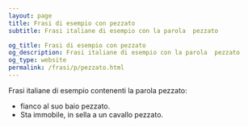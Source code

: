 ```yaml
---
layout: page
title: Frasi di esempio con pezzato 
subtitle: Frasi italiane di esempio con la parola  pezzato

og_title: Frasi di esempio con pezzato 
og_description: Frasi italiane di esempio con la parola  pezzato
og_type: website
permalink: /frasi/p/pezzato.html
---
```


Frasi italiane di esempio contenenti la parola pezzato:


- fianco al suo baio pezzato.
- Sta immobile, in sella a un cavallo pezzato.
